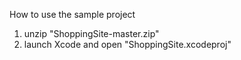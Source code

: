 How to use the sample project
1. unzip "ShoppingSite-master.zip"
2. launch Xcode and open "ShoppingSite.xcodeproj"
